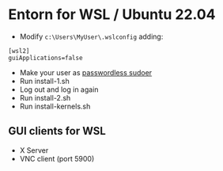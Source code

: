 # Entorn for WSL / Ubuntu 22.04

- Modify ``c:\Users\MyUser\.wslconfig`` adding:

```
[wsl2]
guiApplications=false
```

- Make your user as [passwordless sudoer](https://timonweb.com/devops/how-to-enable-passwordless-sudo-for-a-specific-user-in-linux/)
- Run install-1.sh
- Log out and log in again
- Run install-2.sh
- Run install-kernels.sh

## GUI clients for WSL

- X Server
- VNC client (port 5900)
